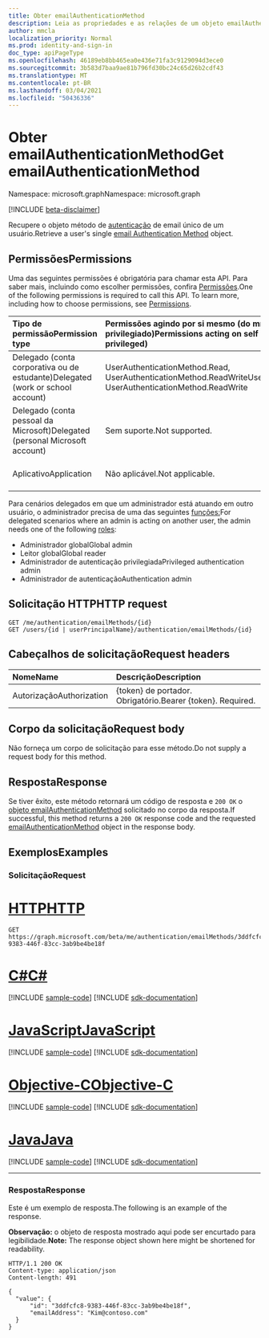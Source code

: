 ```yaml
---
title: Obter emailAuthenticationMethod
description: Leia as propriedades e as relações de um objeto emailAuthenticationMethod.
author: mmcla
localization_priority: Normal
ms.prod: identity-and-sign-in
doc_type: apiPageType
ms.openlocfilehash: 46189eb8bb465ea0e436e71fa3c9129094d3ece0
ms.sourcegitcommit: 3b583d7baa9ae81b796fd30bc24c65d26b2cdf43
ms.translationtype: MT
ms.contentlocale: pt-BR
ms.lasthandoff: 03/04/2021
ms.locfileid: "50436336"
---
```

# <a name="get-emailauthenticationmethod"></a><span data-ttu-id="130e4-103">Obter emailAuthenticationMethod</span><span class="sxs-lookup"><span data-stu-id="130e4-103">Get emailAuthenticationMethod</span></span>
<span data-ttu-id="130e4-104">Namespace: microsoft.graph</span><span class="sxs-lookup"><span data-stu-id="130e4-104">Namespace: microsoft.graph</span></span>

[!INCLUDE [beta-disclaimer](../../includes/beta-disclaimer.md)]

<span data-ttu-id="130e4-105">Recupere o objeto método de [autenticação](../resources/emailauthenticationmethod.md) de email único de um usuário.</span><span class="sxs-lookup"><span data-stu-id="130e4-105">Retrieve a user's single [email Authentication Method](../resources/emailauthenticationmethod.md) object.</span></span>

## <a name="permissions"></a><span data-ttu-id="130e4-106">Permissões</span><span class="sxs-lookup"><span data-stu-id="130e4-106">Permissions</span></span>
<span data-ttu-id="130e4-p101">Uma das seguintes permissões é obrigatória para chamar esta API. Para saber mais, incluindo como escolher permissões, confira [Permissões](/graph/permissions-reference).</span><span class="sxs-lookup"><span data-stu-id="130e4-p101">One of the following permissions is required to call this API. To learn more, including how to choose permissions, see [Permissions](/graph/permissions-reference).</span></span>

|<span data-ttu-id="130e4-109">Tipo de permissão</span><span class="sxs-lookup"><span data-stu-id="130e4-109">Permission type</span></span>|<span data-ttu-id="130e4-110">Permissões agindo por si mesmo (do mínimo para o mais privilegiado)</span><span class="sxs-lookup"><span data-stu-id="130e4-110">Permissions acting on self (from least to most privileged)</span></span>|<span data-ttu-id="130e4-111">Permissões atuando em outras pessoas (do mínimo ao mais privilegiado)</span><span class="sxs-lookup"><span data-stu-id="130e4-111">Permissions acting on others (from least to most privileged)</span></span>|
|:---|:---|:--|
| <span data-ttu-id="130e4-112">Delegado (conta corporativa ou de estudante)</span><span class="sxs-lookup"><span data-stu-id="130e4-112">Delegated (work or school account)</span></span>     | <span data-ttu-id="130e4-113">UserAuthenticationMethod.Read, UserAuthenticationMethod.ReadWrite</span><span class="sxs-lookup"><span data-stu-id="130e4-113">UserAuthenticationMethod.Read, UserAuthenticationMethod.ReadWrite</span></span> | <span data-ttu-id="130e4-114">UserAuthenticationMethod.Read.All, UserAuthenticationMethod.ReadWrite.All</span><span class="sxs-lookup"><span data-stu-id="130e4-114">UserAuthenticationMethod.Read.All, UserAuthenticationMethod.ReadWrite.All</span></span> |
| <span data-ttu-id="130e4-115">Delegado (conta pessoal da Microsoft)</span><span class="sxs-lookup"><span data-stu-id="130e4-115">Delegated (personal Microsoft account)</span></span> | <span data-ttu-id="130e4-116">Sem suporte.</span><span class="sxs-lookup"><span data-stu-id="130e4-116">Not supported.</span></span> | <span data-ttu-id="130e4-117">Sem suporte.</span><span class="sxs-lookup"><span data-stu-id="130e4-117">Not supported.</span></span> |
| <span data-ttu-id="130e4-118">Aplicativo</span><span class="sxs-lookup"><span data-stu-id="130e4-118">Application</span></span>                            | <span data-ttu-id="130e4-119">Não aplicável.</span><span class="sxs-lookup"><span data-stu-id="130e4-119">Not applicable.</span></span> | <span data-ttu-id="130e4-120">UserAuthenticationMethod.Read.All, UserAuthenticationMethod.ReadWrite.All</span><span class="sxs-lookup"><span data-stu-id="130e4-120">UserAuthenticationMethod.Read.All, UserAuthenticationMethod.ReadWrite.All</span></span> |

<span data-ttu-id="130e4-121">Para cenários delegados em que um administrador está atuando em outro usuário, o administrador precisa de uma das seguintes [funções:](/azure/active-directory/users-groups-roles/directory-assign-admin-roles#available-roles)</span><span class="sxs-lookup"><span data-stu-id="130e4-121">For delegated scenarios where an admin is acting on another user, the admin needs one of the following [roles](/azure/active-directory/users-groups-roles/directory-assign-admin-roles#available-roles):</span></span>

* <span data-ttu-id="130e4-122">Administrador global</span><span class="sxs-lookup"><span data-stu-id="130e4-122">Global admin</span></span>
* <span data-ttu-id="130e4-123">Leitor global</span><span class="sxs-lookup"><span data-stu-id="130e4-123">Global reader</span></span>
* <span data-ttu-id="130e4-124">Administrador de autenticação privilegiada</span><span class="sxs-lookup"><span data-stu-id="130e4-124">Privileged authentication admin</span></span>
* <span data-ttu-id="130e4-125">Administrador de autenticação</span><span class="sxs-lookup"><span data-stu-id="130e4-125">Authentication admin</span></span>

## <a name="http-request"></a><span data-ttu-id="130e4-126">Solicitação HTTP</span><span class="sxs-lookup"><span data-stu-id="130e4-126">HTTP request</span></span>

<!-- {
  "blockType": "ignored"
}
-->
``` http
GET /me/authentication/emailMethods/{id}
GET /users/{id | userPrincipalName}/authentication/emailMethods/{id}
```

## <a name="request-headers"></a><span data-ttu-id="130e4-127">Cabeçalhos de solicitação</span><span class="sxs-lookup"><span data-stu-id="130e4-127">Request headers</span></span>
|<span data-ttu-id="130e4-128">Nome</span><span class="sxs-lookup"><span data-stu-id="130e4-128">Name</span></span>|<span data-ttu-id="130e4-129">Descrição</span><span class="sxs-lookup"><span data-stu-id="130e4-129">Description</span></span>|
|:---|:---|
|<span data-ttu-id="130e4-130">Autorização</span><span class="sxs-lookup"><span data-stu-id="130e4-130">Authorization</span></span>|<span data-ttu-id="130e4-p102">{token} de portador. Obrigatório.</span><span class="sxs-lookup"><span data-stu-id="130e4-p102">Bearer {token}. Required.</span></span>|

## <a name="request-body"></a><span data-ttu-id="130e4-133">Corpo da solicitação</span><span class="sxs-lookup"><span data-stu-id="130e4-133">Request body</span></span>
<span data-ttu-id="130e4-134">Não forneça um corpo de solicitação para esse método.</span><span class="sxs-lookup"><span data-stu-id="130e4-134">Do not supply a request body for this method.</span></span>

## <a name="response"></a><span data-ttu-id="130e4-135">Resposta</span><span class="sxs-lookup"><span data-stu-id="130e4-135">Response</span></span>

<span data-ttu-id="130e4-136">Se tiver êxito, este método retornará um código de resposta e `200 OK` o [objeto emailAuthenticationMethod](../resources/emailauthenticationmethod.md) solicitado no corpo da resposta.</span><span class="sxs-lookup"><span data-stu-id="130e4-136">If successful, this method returns a `200 OK` response code and the requested [emailAuthenticationMethod](../resources/emailauthenticationmethod.md) object in the response body.</span></span>

## <a name="examples"></a><span data-ttu-id="130e4-137">Exemplos</span><span class="sxs-lookup"><span data-stu-id="130e4-137">Examples</span></span>

### <a name="request"></a><span data-ttu-id="130e4-138">Solicitação</span><span class="sxs-lookup"><span data-stu-id="130e4-138">Request</span></span>

# <a name="http"></a>[<span data-ttu-id="130e4-139">HTTP</span><span class="sxs-lookup"><span data-stu-id="130e4-139">HTTP</span></span>](#tab/http)
<!-- {
  "blockType": "request",
  "name": "get_emailauthenticationmethod"
}
-->
``` http
GET https://graph.microsoft.com/beta/me/authentication/emailMethods/3ddfcfc8-9383-446f-83cc-3ab9be4be18f
```
# <a name="c"></a>[<span data-ttu-id="130e4-140">C#</span><span class="sxs-lookup"><span data-stu-id="130e4-140">C#</span></span>](#tab/csharp)
[!INCLUDE [sample-code](../includes/snippets/csharp/get-emailauthenticationmethod-csharp-snippets.md)]
[!INCLUDE [sdk-documentation](../includes/snippets/snippets-sdk-documentation-link.md)]

# <a name="javascript"></a>[<span data-ttu-id="130e4-141">JavaScript</span><span class="sxs-lookup"><span data-stu-id="130e4-141">JavaScript</span></span>](#tab/javascript)
[!INCLUDE [sample-code](../includes/snippets/javascript/get-emailauthenticationmethod-javascript-snippets.md)]
[!INCLUDE [sdk-documentation](../includes/snippets/snippets-sdk-documentation-link.md)]

# <a name="objective-c"></a>[<span data-ttu-id="130e4-142">Objective-C</span><span class="sxs-lookup"><span data-stu-id="130e4-142">Objective-C</span></span>](#tab/objc)
[!INCLUDE [sample-code](../includes/snippets/objc/get-emailauthenticationmethod-objc-snippets.md)]
[!INCLUDE [sdk-documentation](../includes/snippets/snippets-sdk-documentation-link.md)]

# <a name="java"></a>[<span data-ttu-id="130e4-143">Java</span><span class="sxs-lookup"><span data-stu-id="130e4-143">Java</span></span>](#tab/java)
[!INCLUDE [sample-code](../includes/snippets/java/get-emailauthenticationmethod-java-snippets.md)]
[!INCLUDE [sdk-documentation](../includes/snippets/snippets-sdk-documentation-link.md)]

---



### <a name="response"></a><span data-ttu-id="130e4-144">Resposta</span><span class="sxs-lookup"><span data-stu-id="130e4-144">Response</span></span>
<span data-ttu-id="130e4-145">Este é um exemplo de resposta.</span><span class="sxs-lookup"><span data-stu-id="130e4-145">The following is an example of the response.</span></span>

<span data-ttu-id="130e4-146">**Observação:** o objeto de resposta mostrado aqui pode ser encurtado para legibilidade.</span><span class="sxs-lookup"><span data-stu-id="130e4-146">**Note:** The response object shown here might be shortened for readability.</span></span>
<!-- {
  "blockType": "response",
  "truncated": true,
  "@odata.type": "microsoft.graph.emailAuthenticationMethod"
}
-->
``` http
HTTP/1.1 200 OK
Content-type: application/json
Content-length: 491

{
  "value": {
      "id": "3ddfcfc8-9383-446f-83cc-3ab9be4be18f",
      "emailAddress": "Kim@contoso.com"
  }
}
```


